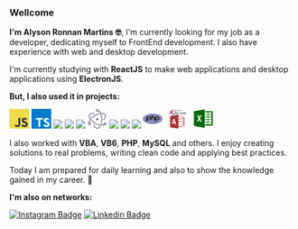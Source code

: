 ### Wellcome

**I'm Alyson Ronnan Martins 🤓**, I'm currently looking for my job as a developer, dedicating myself to FrontEnd development.
I also have experience with web and desktop development.

I'm currently studying with **ReactJS** to make web applications and desktop applications using **ElectronJS**.



**But, I also used it in projects:**

<p>
  <img src="https://raw.githubusercontent.com/github/explore/80688e429a7d4ef2fca1e82350fe8e3517d3494d/topics/javascript/javascript.png" height="35px" />
  <img src="https://raw.githubusercontent.com/github/explore/80688e429a7d4ef2fca1e82350fe8e3517d3494d/topics/typescript/typescript.png" height="35px" />
  <img src="https://appmasters.io/static/react-47ce6e77f039020ee2e76a10c1e988e9.png" height="35px" />
  <img src="https://www.mysql.com/common/logos/logo-mysql-170x115.png" height="35px" />
  <img src="https://img.icons8.com/color/452/firebase.png" height="35px" />
  <img src="https://raw.githubusercontent.com/github/explore/80688e429a7d4ef2fca1e82350fe8e3517d3494d/topics/electron/electron.png" height="35px" />
  <img src="https://wyday.com/images/lm/langs/vba.svg" height="35px" />
  <img src="https://ioiodesign.com/wp-content/uploads/2020/10/Photoshop-logo.png" height="35px" />
  <img src="https://seeklogo.com/images/F/figma-logo-E4E21D3AEA-seeklogo.com.png" height="35px" />
  <img src="https://raw.githubusercontent.com/github/explore/ccc16358ac4530c6a69b1b80c7223cd2744dea83/topics/php/php.png" height="35px" />
  <img src="./microsoft-access.png" height="35px" />
  <img src="./icone-excel-vert.png" height="35px" />
</p>
  


I also worked with **VBA**, **VB6**, **PHP**, **MySQL** and others. I enjoy creating solutions to real problems, writing clean code and applying best practices.

Today I am prepared for daily learning and also to show the knowledge gained in my career. 🖤


**I'm also on networks:**

[![Instagram Badge](https://img.shields.io/badge/-Instagram-3e3e9f?style=flat-square&labelColor=363636&logo=instagram&logoColor=white&link=https://www.instagram.com/alysonronnan/)](https://www.instagram.com/alysonronnan/)
[![Linkedin Badge](https://img.shields.io/badge/-Linkedin-3e3e9f?style=flat-square&labelColor=363636&logo=Linkedin&logoColor=white&link=https://www.linkedin.com/in/alyson-ronnan-martins/)](https://www.linkedin.com/in/alyson-ronnan-martins/) 

<!---
Objetivo: Quero mudar miha vida!
--->

